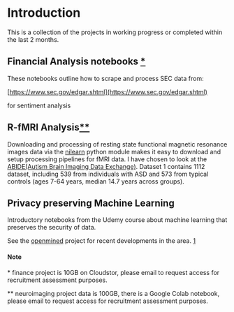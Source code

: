 #  Introduction

This is a collection of the projects in working progress or completed within the last 2 months.

## Financial Analysis notebooks </sup>[*](#Note)</sup>

These notebooks outline how to scrape and process SEC data from:

[https://www.sec.gov/edgar.shtml](https://www.sec.gov/edgar.shtml)

for sentiment analysis 

## R-fMRI Analysis</sup>[**](#Note)</sup>

Downloading and processing of resting state functional magnetic resonance images data via the [nilearn](https://nilearn.github.io/) python module makes it easy to download and setup processing pipelines for fMRI data. I have chosen to look at the [ABIDE(Autism Brain Imaging Data Exchange)](https://github.com/OpenXAIProject/Preprocessed_ABIDE_Dataset). Dataset 1 contains 1112 dataset, including 539 from individuals with ASD and 573 from typical controls (ages 7-64 years, median 14.7 years across groups).  

##  Privacy preserving Machine Learning

Introductory notebooks from the Udemy course about machine learning that preserves the security of data.

See the
[openmined](https://www.openmined.org/)
project for recent developments in the area.
</sup>[1](https://arxiv.org/abs/1811.04017)</sup>


#### Note
\* finance project is 10GB on Cloudstor, please email to request access for recruitment assessment purposes.

\*\* neuroimaging project data is 100GB, there is a Google Colab notebook, please email to request access for recruitment assessment purposes.
